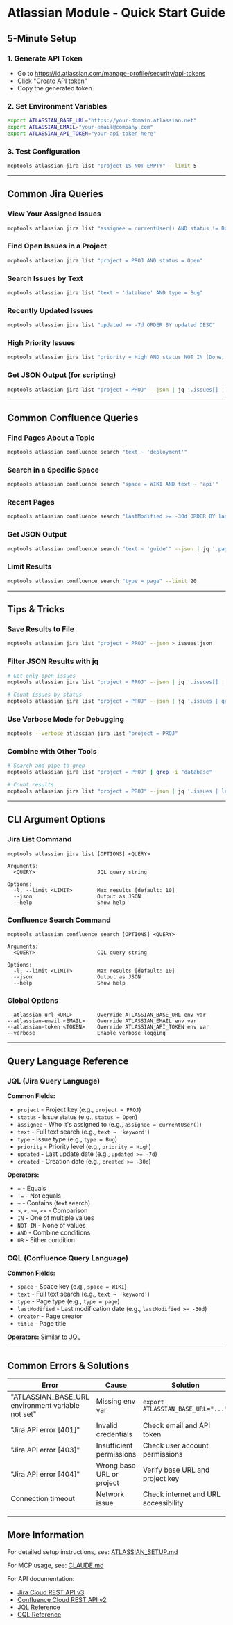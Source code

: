 # Atlassian Module - Quick Start Guide

## 5-Minute Setup

### 1. Generate API Token
- Go to https://id.atlassian.com/manage-profile/security/api-tokens
- Click "Create API token"
- Copy the generated token

### 2. Set Environment Variables
```bash
export ATLASSIAN_BASE_URL="https://your-domain.atlassian.net"
export ATLASSIAN_EMAIL="your-email@company.com"
export ATLASSIAN_API_TOKEN="your-api-token-here"
```

### 3. Test Configuration
```bash
mcptools atlassian jira list "project IS NOT EMPTY" --limit 5
```

---

## Common Jira Queries

### View Your Assigned Issues
```bash
mcptools atlassian jira list "assignee = currentUser() AND status != Done"
```

### Find Open Issues in a Project
```bash
mcptools atlassian jira list "project = PROJ AND status = Open"
```

### Search Issues by Text
```bash
mcptools atlassian jira list "text ~ 'database' AND type = Bug"
```

### Recently Updated Issues
```bash
mcptools atlassian jira list "updated >= -7d ORDER BY updated DESC"
```

### High Priority Issues
```bash
mcptools atlassian jira list "priority = High AND status NOT IN (Done, Closed)"
```

### Get JSON Output (for scripting)
```bash
mcptools atlassian jira list "project = PROJ" --json | jq '.issues[] | {key, summary, status}'
```

---

## Common Confluence Queries

### Find Pages About a Topic
```bash
mcptools atlassian confluence search "text ~ 'deployment'"
```

### Search in a Specific Space
```bash
mcptools atlassian confluence search "space = WIKI AND text ~ 'api'"
```

### Recent Pages
```bash
mcptools atlassian confluence search "lastModified >= -30d ORDER BY lastModified DESC"
```

### Get JSON Output
```bash
mcptools atlassian confluence search "text ~ 'guide'" --json | jq '.pages[] | {title, page_type, url}'
```

### Limit Results
```bash
mcptools atlassian confluence search "type = page" --limit 20
```

---

## Tips & Tricks

### Save Results to File
```bash
mcptools atlassian jira list "project = PROJ" --json > issues.json
```

### Filter JSON Results with jq
```bash
# Get only open issues
mcptools atlassian jira list "project = PROJ" --json | jq '.issues[] | select(.status == "Open")'

# Count issues by status
mcptools atlassian jira list "project = PROJ" --json | jq '.issues | group_by(.status) | map({status: .[0].status, count: length})'
```

### Use Verbose Mode for Debugging
```bash
mcptools --verbose atlassian jira list "project = PROJ"
```

### Combine with Other Tools
```bash
# Search and pipe to grep
mcptools atlassian jira list "project = PROJ" | grep -i "database"

# Count results
mcptools atlassian jira list "project = PROJ" --json | jq '.issues | length'
```

---

## CLI Argument Options

### Jira List Command
```
mcptools atlassian jira list [OPTIONS] <QUERY>

Arguments:
  <QUERY>                    JQL query string

Options:
  -l, --limit <LIMIT>        Max results [default: 10]
  --json                     Output as JSON
  --help                     Show help
```

### Confluence Search Command
```
mcptools atlassian confluence search [OPTIONS] <QUERY>

Arguments:
  <QUERY>                    CQL query string

Options:
  -l, --limit <LIMIT>        Max results [default: 10]
  --json                     Output as JSON
  --help                     Show help
```

### Global Options
```
--atlassian-url <URL>        Override ATLASSIAN_BASE_URL env var
--atlassian-email <EMAIL>    Override ATLASSIAN_EMAIL env var
--atlassian-token <TOKEN>    Override ATLASSIAN_API_TOKEN env var
--verbose                    Enable verbose logging
```

---

## Query Language Reference

### JQL (Jira Query Language)

**Common Fields:**
- `project` - Project key (e.g., `project = PROJ`)
- `status` - Issue status (e.g., `status = Open`)
- `assignee` - Who it's assigned to (e.g., `assignee = currentUser()`)
- `text` - Full text search (e.g., `text ~ 'keyword'`)
- `type` - Issue type (e.g., `type = Bug`)
- `priority` - Priority level (e.g., `priority = High`)
- `updated` - Last update date (e.g., `updated >= -7d`)
- `created` - Creation date (e.g., `created >= -30d`)

**Operators:**
- `=` - Equals
- `!=` - Not equals
- `~` - Contains (text search)
- `>`, `<`, `>=`, `<=` - Comparison
- `IN` - One of multiple values
- `NOT IN` - None of values
- `AND` - Combine conditions
- `OR` - Either condition

### CQL (Confluence Query Language)

**Common Fields:**
- `space` - Space key (e.g., `space = WIKI`)
- `text` - Full text search (e.g., `text ~ 'keyword'`)
- `type` - Page type (e.g., `type = page`)
- `lastModified` - Last modification date (e.g., `lastModified >= -30d`)
- `creator` - Page creator
- `title` - Page title

**Operators:** Similar to JQL

---

## Common Errors & Solutions

| Error | Cause | Solution |
|-------|-------|----------|
| "ATLASSIAN_BASE_URL environment variable not set" | Missing env var | `export ATLASSIAN_BASE_URL="..."`  |
| "Jira API error [401]" | Invalid credentials | Check email and API token |
| "Jira API error [403]" | Insufficient permissions | Check user account permissions |
| "Jira API error [404]" | Wrong base URL or project | Verify base URL and project key |
| Connection timeout | Network issue | Check internet and URL accessibility |

---

## More Information

For detailed setup instructions, see: [ATLASSIAN_SETUP.md](ATLASSIAN_SETUP.md)

For MCP usage, see: [CLAUDE.md](CLAUDE.md#atlassian-configuration)

For API documentation:
- [Jira Cloud REST API v3](https://developer.atlassian.com/cloud/jira/rest/v3)
- [Confluence Cloud REST API v2](https://developer.atlassian.com/cloud/confluence/rest/v2)
- [JQL Reference](https://support.atlassian.com/jira-software-cloud/docs/advanced-searching-using-jql/)
- [CQL Reference](https://support.atlassian.com/confluence-cloud/docs/advanced-searching-using-cql/)
